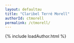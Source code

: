 ```yaml
---
layout: defaultau
title: "Claribel Terré Morell"
authorId: ctmorell
permalink: /ctmorell/
---
```

{% include loadAuthor.html %}
<script>
    $(document).ready(function(){
        showAuthorBio('{{ page.authorId }}');
   });
</script>
